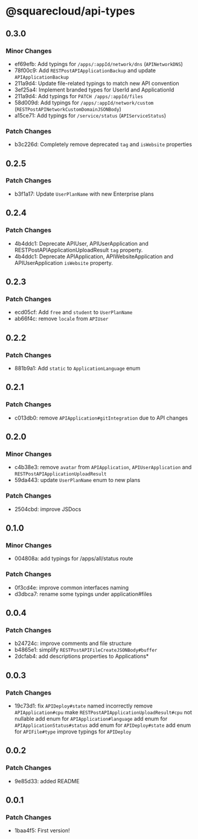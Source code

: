 # @squarecloud/api-types

## 0.3.0

### Minor Changes

- ef69efb: Add typings for `/apps/:appId/network/dns` (`APINetworkDNS`)
- 78f00c9: Add `RESTPostAPIApplicationBackup` and update `APIApplicationBackup`
- 211a9d4: Update file-related typings to match new API convention
- 3ef25a4: Implement branded types for UserId and ApplicationId
- 211a9d4: Add typings for `PATCH /apps/:appId/files`
- 58d009d: Add typings for `/apps/:appId/network/custom` (`RESTPostAPINetworkCustomDomainJSONBody`)
- a15ce71: Add typings for `/service/status` (`APIServiceStatus`)

### Patch Changes

- b3c226d: Completely remove deprecated `tag` and `isWebsite` properties

## 0.2.5

### Patch Changes

- b3f1a17: Update `UserPlanName` with new Enterprise plans

## 0.2.4

### Patch Changes

- 4b4ddc1: Deprecate APIUser, APIUserApplication and RESTPostAPIApplicationUploadResult `tag` property.
- 4b4ddc1: Deprecate APIApplication, APIWebsiteApplication and APIUserApplication `isWebsite` property.

## 0.2.3

### Patch Changes

- ecd05cf: Add `free` and `student` to `UserPlanName`
- ab66f4c: remove `locale` from `APIUser`

## 0.2.2

### Patch Changes

- 881b9a1: Add `static` to `ApplicationLanguage` enum

## 0.2.1

### Patch Changes

- c013db0: remove `APIApplication#gitIntegration` due to API changes

## 0.2.0

### Minor Changes

- c4b38e3: remove `avatar` from `APIApplication`, `APIUserApplication` and `RESTPostAPIApplicationUploadResult`
- 59da443: update `UserPlanName` enum to new plans

### Patch Changes

- 2504cbd: improve JSDocs

## 0.1.0

### Minor Changes

- 004808a: add typings for /apps/all/status route

### Patch Changes

- 0f3cd4e: improve common interfaces naming
- d3dbca7: rename some typings under application#files

## 0.0.4

### Patch Changes

- b24724c: improve comments and file structure
- b4865e1: simplify `RESTPostAPIFileCreateJSONBody#buffer`
- 2dcfab4: add descriptions properties to Applications\*

## 0.0.3

### Patch Changes

- 19c73d1: fix `APIDeploy#state` named incorrectly
  remove `APIApplication#cpu`
  make `RESTPostAPIApplicationUploadResult#cpu` not nullable
  add enum for `APIApplication#language`
  add enum for `APIApplicationStatus#status`
  add enum for `APIDeploy#state`
  add enum for `APIFile#type`
  improve typings for `APIDeploy`

## 0.0.2

### Patch Changes

- 9e85d33: added README

## 0.0.1

### Patch Changes

- 1baa4f5: First version!
